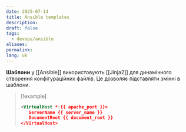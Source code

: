 ```yaml
---
date: 2025-07-14
title: Ansible templates
description: 
draft: false
tags:
  - devops/ansible
aliases: 
permalink: 
lang: uk
---
```


**Шаблони** у [[Ansible]] використовують [[Jinja2]] для динамічного створення конфігураційних файлів. Це дозволяє підставляти змінні в шаблони.

> [!example]
> ```xml
><VirtualHost *:{{ apache_port }}>
>    ServerName {{ server_name }}
>    DocumentRoot {{ document_root }}
> </VirtualHost>
>```